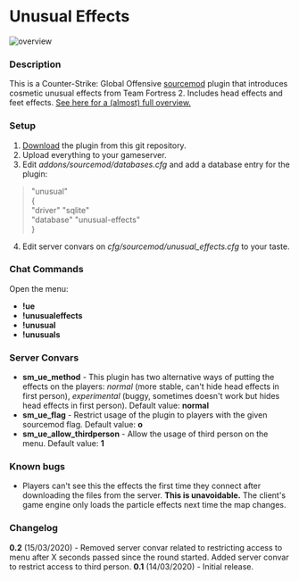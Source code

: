 # Unusual Effects

![overview](https://i.imgur.com/w4HY6Nc.gif)

### Description

This is a Counter-Strike: Global Offensive [sourcemod](https://www.sourcemod.net/) plugin that introduces cosmetic unusual effects from Team Fortress 2. Includes head effects and feet effects. 
[See here for a (almost) full overview.](https://gfycat.com/finemellowantipodesgreenparakeet)

### Setup

1. [Download](https://github.com/Erroler/Unusual-Effects/archive/master.zip) the plugin from this git repository.
2. Upload everything to your gameserver.
3. Edit *addons/sourcemod/databases.cfg* and add a database entry for the plugin:
> "unusual"<br>
	{<br>
		"driver"			"sqlite"<br>
		"database"			"unusual-effects"<br>
	}<br>
4. Edit server convars on *cfg/sourcemod/unusual_effects.cfg* to your taste.

### Chat Commands

Open the menu:

* **!ue**
* **!unusualeffects**
* **!unusual**
* **!unusuals**

### Server Convars

* **sm_ue_method** - This plugin has two alternative ways of putting the effects on the players: *normal* (more stable, can't hide head effects in first person), *experimental* (buggy, sometimes doesn't work but hides head effects in first person). Default value: **normal**
* **sm_ue_flag** - Restrict usage of the plugin to players with the given sourcemod flag. Default value: **o**
* **sm_ue_allow_thirdperson** - Allow the usage of third person on the menu. Default value: **1**

### Known bugs

* Players can't see this the effects the first time they connect after downloading the files from the server. **This is unavoidable.** The client's game engine only loads the particle effects next time the map changes.

### Changelog

**0.2** (15/03/2020) - Removed server convar related to restricting access to menu after X seconds passed since the round started. Added server convar to restrict access to third person.
**0.1** (14/03/2020) - Initial release.
